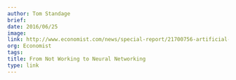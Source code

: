 ```yaml
---
author: Tom Standage
brief:
date: 2016/06/25
image:
link: http://www.economist.com/news/special-report/21700756-artificial-intelligence-boom-based-old-idea-modern-twist-not
org: Economist
tags:
title: From Not Working to Neural Networking
type: link
---
```

